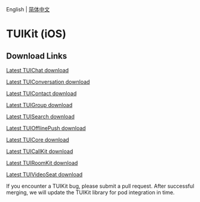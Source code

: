 English | [简体中文](./README_ZH.md)

# TUIKit (iOS)
## Download Links
[Latest TUIChat download](https://im.sdk.cloud.tencent.cn/download/tuikit/7.3.4358/ios/TUIChat.zip)

[Latest TUIConversation download](https://im.sdk.cloud.tencent.cn/download/tuikit/7.3.4358/ios/TUIConversation.zip)

[Latest TUIContact download](https://im.sdk.cloud.tencent.cn/download/tuikit/7.3.4358/ios/TUIContact.zip)

[Latest TUIGroup download](https://im.sdk.cloud.tencent.cn/download/tuikit/7.3.4358/ios/TUIGroup.zip)

[Latest TUISearch download](https://im.sdk.cloud.tencent.cn/download/tuikit/7.3.4358/ios/TUISearch.zip)

[Latest TUIOfflinePush download](https://im.sdk.cloud.tencent.cn/download/tuikit/7.3.4358/ios/TUIOfflinePush.zip)

[Latest TUICore download](https://im.sdk.cloud.tencent.cn/download/tuikit/7.3.4358/ios/TUICore.zip)

[Latest TUICallKit download](https://im.sdk.cloud.tencent.cn/download/tuikit/7.3.4358/ios/TUICallKit.zip)

[Latest TUIRoomKit download](https://im.sdk.cloud.tencent.cn/download/tuikit/7.3.4358/ios/TUIRoomKit.zip)

[Latest TUIVideoSeat download](https://im.sdk.7.3.4358cloud.tencent.cn/download/tuikit/7.3.4358/ios/TUIVideoSeat.zip)

If you encounter a TUIKit bug, please submit a pull request. After successful merging, we will update the TUIKit library for pod integration in time.